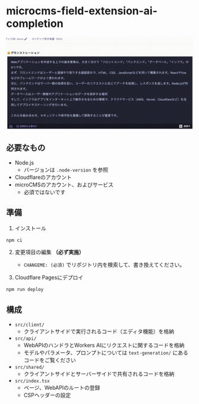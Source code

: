 # microcms-field-extension-ai-completion

![](demo.gif)

## 必要なもの

- Node.js
    - バージョンは `.node-version` を参照
- Cloudflareのアカウント
- microCMSのアカウント、およびサービス
    - 必須ではないです

## 準備

1. インストール

```bash
npm ci
```

2. 変更項目の編集 **（必ず実施）**
    - `CHANGEME: (必須)` でリポジトリ内を検索して、書き換えてください。

3. Cloudflare Pagesにデプロイ

```bash
npm run deploy
```

## 構成

- `src/client/`
    - クライアントサイドで実行されるコード（エディタ機能）を格納
- `src/api/`
    - WebAPIのハンドラとWorkers AIにリクエストに関するコードを格納
    - モデルやパラメータ、プロンプトについては `text-generation/` にあるコードをご覧ください
- `src/shared/`
    - クライアントサイドとサーバーサイドで共有されるコードを格納
- `src/index.tsx`
    - ページ、WebAPIのルートの登録
    - CSPヘッダーの設定
